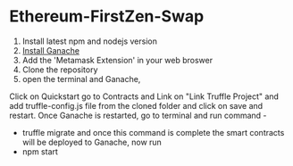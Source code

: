 # Ethereum-FirstZen-Swap


1. Install latest npm and nodejs version
2. [Install Ganache](https://www.trufflesuite.com/ganache)
3. Add the 'Metamask Extension' in your web broswer
4. Clone the repository
5. open the terminal and Ganache, 

Click on Quickstart go to Contracts and Link on "Link Truffle Project" and add truffle-config.js file from the cloned folder and click on save and restart.
Once Ganache is restarted, go to terminal and run command -
  - truffle migrate
and once this command is complete the smart contracts will be deployed to Ganache, now run 
 - npm start
